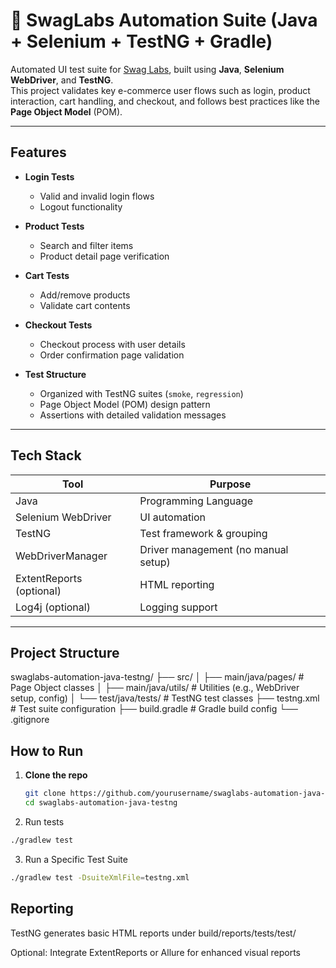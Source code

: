 # 🧪 SwagLabs Automation Suite (Java + Selenium + TestNG + Gradle)

Automated UI test suite for [Swag Labs](https://www.saucedemo.com), built using **Java**, **Selenium WebDriver**, and **TestNG**.  
This project validates key e-commerce user flows such as login, product interaction, cart handling, and checkout, and follows best practices like the **Page Object Model** (POM).

---

## Features

- **Login Tests**  
  - Valid and invalid login flows  
  - Logout functionality

- **Product Tests**  
  - Search and filter items  
  - Product detail page verification

- **Cart Tests**  
  - Add/remove products  
  - Validate cart contents

- **Checkout Tests**  
  - Checkout process with user details  
  - Order confirmation page validation

- **Test Structure**
  - Organized with TestNG suites (`smoke`, `regression`)
  - Page Object Model (POM) design pattern
  - Assertions with detailed validation messages

---

## Tech Stack

| Tool             | Purpose                         |
|------------------|----------------------------------|
| Java             | Programming Language             |
| Selenium WebDriver | UI automation                  |
| TestNG           | Test framework & grouping        |
| WebDriverManager | Driver management (no manual setup) |
| ExtentReports (optional) | HTML reporting              |
| Log4j (optional) | Logging support                  |

---

## Project Structure
swaglabs-automation-java-testng/
├── src/
│ ├── main/java/pages/ # Page Object classes
│ ├── main/java/utils/ # Utilities (e.g., WebDriver setup, config)
│ └── test/java/tests/ # TestNG test classes
├── testng.xml # Test suite configuration
├── build.gradle # Gradle build config
└── .gitignore

## How to Run

1. **Clone the repo**

   ```bash
   git clone https://github.com/yourusername/swaglabs-automation-java-testng.git
   cd swaglabs-automation-java-testng
   ```
2. Run tests

  ```bash
  ./gradlew test
  ```
3. Run a Specific Test Suite
  ```bash
  ./gradlew test -DsuiteXmlFile=testng.xml
  ```
## Reporting
TestNG generates basic HTML reports under build/reports/tests/test/

Optional: Integrate ExtentReports or Allure for enhanced visual reports

